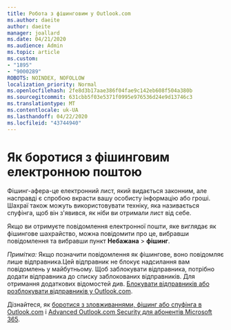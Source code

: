 ```yaml
---
title: Робота з фішинговим у Outlook.com
ms.author: daeite
author: daeite
manager: joallard
ms.date: 04/21/2020
ms.audience: Admin
ms.topic: article
ms.custom:
- "1895"
- "9000289"
ROBOTS: NOINDEX, NOFOLLOW
localization_priority: Normal
ms.openlocfilehash: 2fe8d3b17aae386f04fae9c142eb608f504a380b
ms.sourcegitcommit: 631cbb5f03e5371f0995e976536d24e9d13746c3
ms.translationtype: MT
ms.contentlocale: uk-UA
ms.lasthandoff: 04/22/2020
ms.locfileid: "43744940"
---
```

# <a name="how-to-deal-with-a-phishing-email"></a>Як боротися з фішинговим електронною поштою

Фішинг-афера-це електронний лист, який видається законним, але насправді є спробою вкрасти вашу особисту інформацію або гроші. Шахраї також можуть використовувати техніку, яка називається спуфінга, щоб він з'явився, як ніби ви отримали лист від себе.

Якщо ви отримуєте повідомлення електронної пошти, яке виглядає як фішингове шахрайство, можна повідомити про це, вибравши повідомлення та вибравши пункт **Небажана** > **фішинг**.

*Примітка:* Якщо позначити повідомлення як фішингове, воно повідомляє лише відправника.Цей відправник не блокує надсилання вам повідомлень у майбутньому. Щоб заблокувати відправника, потрібно додати відправника до списку заблокованих відправників. Для отримання додаткових відомостей див. [Блокувати відправників або розблокувати відправників у Outlook.com](https://support.office.com/article/a3ece97b-82f8-4a5e-9ac3-e92fa6427ae4?wt.mc_id=Office_Outlook_com_Alchemy).

Дізнайтеся, як [боротися з зловживаннями, фішинг або спуфінга в Outlook.com](https://support.office.com/article/0d882ea5-eedc-4bed-aebc-079ffa1105a3?wt.mc_id=Office_Outlook_com_Alchemy) і [Advanced Outlook.com Security для абонентів Microsoft 365](https://support.office.com/article/882d2243-eab9-4545-a58a-b36fee4a46e2?wt.mc_id=Office_Outlook_com_Alchemy).